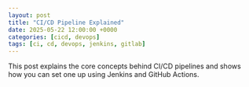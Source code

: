```yaml
---
layout: post
title: "CI/CD Pipeline Explained"
date: 2025-05-22 12:00:00 +0000
categories: [cicd, devops]
tags: [ci, cd, devops, jenkins, gitlab]
---
```


This post explains the core concepts behind CI/CD pipelines and shows how you can set one up using Jenkins and GitHub Actions.
